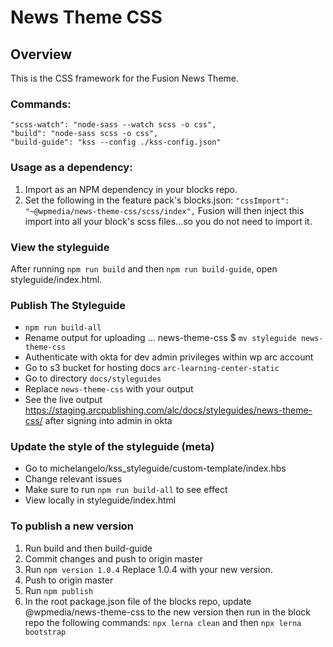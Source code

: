 # News Theme CSS
## Overview
This is the CSS framework for the Fusion News Theme. 

### Commands:
    "scss-watch": "node-sass --watch scss -o css",
    "build": "node-sass scss -o css",
    "build-guide": "kss --config ./kss-config.json"
    
### Usage as a dependency:
1. Import as an NPM dependency in your blocks repo.
2. Set the following in the feature pack's blocks.json:
    `"cssImport": "~@wpmedia/news-theme-css/scss/index",` 
    Fusion will then inject this import into all your block's scss
    files...so you do not need to import it.

### View the styleguide

After running `npm run build` and then `npm run build-guide`, open styleguide/index.html.

### Publish The Styleguide

- `npm run build-all`
- Rename output for uploading ... news-theme-css \$ `mv styleguide news-theme-css`
- Authenticate with okta for dev admin privileges within wp arc account
- Go to s3 bucket for hosting docs `arc-learning-center-static`
- Go to directory `docs/styleguides`
- Replace `news-theme-css` with your output
- See the live output https://staging.arcpublishing.com/alc/docs/styleguides/news-theme-css/ after signing into admin in okta

### Update the style of the styleguide (meta)
- Go to michelangelo/kss_styleguide/custom-template/index.hbs
- Change relevant issues 
- Make sure to run `npm run build-all` to see effect
- View locally in styleguide/index.html

### To publish a new version
1. Run build and then build-guide
2. Commit changes and push to origin master
3. Run `npm version 1.0.4` Replace 1.0.4 with your new version.
4. Push to origin master
5. Run `npm publish`
6. In the root package.json file of the blocks repo, update 
@wpmedia/news-theme-css to the new version then run in the block repo
the following commands: `npx lerna clean` and then `npx lerna bootstrap`
